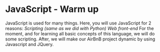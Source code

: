 # JavaScript - Warm up
JavaScript is used for many things. Here, you will use JavaScript for 2 reasons:
*Scripting (same as we did with Python)*
*Web front-end*
For the moment, and for learning all basic concepts of this language, we will do some scripting. After, we will make our AirBnB project dynamic by using Javascript and JQuery.

